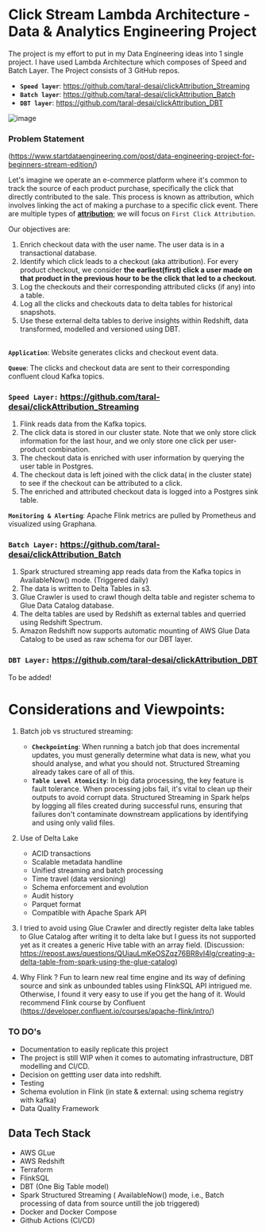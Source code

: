 
# Click Stream Lambda Architecture - Data & Analytics Engineering Project

The project is my effort to put in my Data Engineering ideas into 1 single project. I have used Lambda Architecture which composes of Speed and Batch Layer. The Project consists of 3 GitHub repos.

- **`Speed layer`**: https://github.com/taral-desai/clickAttribution_Streaming
- **`Batch layer`**: https://github.com/taral-desai/clickAttribution_Batch
- **`DBT layer`**: https://github.com/taral-desai/clickAttribution_DBT

![image](https://dbt-demo12.s3.amazonaws.com/arch2_white_f.png)

### Problem Statement 
(https://www.startdataengineering.com/post/data-engineering-project-for-beginners-stream-edition/)

Let's imagine we operate an e-commerce platform where it's common to track the source of each product purchase, specifically the click that directly contributed to the sale. This process is known as attribution, which involves linking the act of making a purchase to a specific click event. There are multiple types of **[attribution](https://www.shopify.com/blog/marketing-attribution#3)**; we will focus on `First Click Attribution`. 

Our objectives are:
 1. Enrich checkout data with the user name. The user data is in a transactional database.
 2. Identify which click leads to a checkout (aka attribution). For every product checkout, we consider **the earliest(first) click a user made on that product in the previous hour to be the click that led to a checkout**.
 3. Log the checkouts and their corresponding attributed clicks (if any) into a table.
 4. Log all the clicks and checkouts data to delta tables for historical snapshots.
 5. Use these external delta tables to derive insights within Redshift, data transformed, modelled and versioned using DBT.  


## 
**`Application`**: Website generates clicks and checkout event data.

**`Queue`**: The clicks and checkout data are sent to their corresponding confluent cloud Kafka topics.

### **`Speed Layer:`** https://github.com/taral-desai/clickAttribution_Streaming
   1. Flink reads data from the Kafka topics.
   2. The click data is stored in our cluster state. Note that we only store click information for the last hour, and we only store one click per user-product combination. 
   3. The checkout data is enriched with user information by querying the user table in Postgres.
   4. The checkout data is left joined with the click data( in the cluster state) to see if the checkout can be attributed to a click.
   5. The enriched and attributed checkout data is logged into a Postgres sink table.
&nbsp;

**`Monitoring & Alerting`**: Apache Flink metrics are pulled by Prometheus and visualized using Graphana.

### **`Batch Layer:`** https://github.com/taral-desai/clickAttribution_Batch

   1. Spark structured streaming app reads data from the Kafka topics in AvailableNow() mode. (Triggered daily)
   2. The data is written to Delta Tables in s3.  
   3. Glue Crawler is used to crawl though delta table and register schema to Glue Data Catalog database.
   4. The delta tables are used by Redshift as external tables and querried using Redshift Spectrum.
   5. Amazon Redshift now supports automatic mounting of AWS Glue Data Catalog to be used as raw schema for our DBT layer. 

### **`DBT Layer:`** https://github.com/taral-desai/clickAttribution_DBT

To be added!

# Considerations and Viewpoints: 

1. Batch job vs structured streaming:
      - **`Checkpointing`**: When running a batch job that does incremental updates, you must generally determine what data is new, what you should analyse, and what you should not. Structured Streaming already takes care of all of this.
      - **`Table Level Atomicity`**: In big data processing, the key feature is fault tolerance. When processing jobs fail, it's vital to clean up their outputs to avoid corrupt data. Structured Streaming in Spark helps by logging all files created during successful runs, ensuring that failures don't contaminate downstream applications by identifying and using only valid files.

2. Use of Delta Lake
    - ACID transactions
    - Scalable metadata handline
    - Unified streaming and batch processing
    - Time travel (data versioning)
    - Schema enforcement and evolution
    - Audit history
    - Parquet format
    - Compatible with Apache Spark API

3. I tried to avoid using Glue Crawler and directly register delta lake tables to Glue Catalog after writing it to delta lake but I guess its not supported yet as it creates a generic Hive table with an array field. (Discussion: https://repost.aws/questions/QUiauLmKeOSZqz76BR8vI4lg/creating-a-delta-table-from-spark-using-the-glue-catalog) 

4. Why Flink ? 
Fun to learn new real time engine and its way of defining source and sink as unbounded tables using FlinkSQL API intrigued me. 
Otherwise, I found it very easy to use if you get the hang of it. Would recommend Flink course by Confluent (https://developer.confluent.io/courses/apache-flink/intro/)


### TO DO's

- Documentation to easily replicate this project
- The project is still WIP when it comes to automating infrastructure, DBT modelling and CI/CD.
- Decision on gettting user data into redshift.
- Testing
- Schema evolution in Flink (in state & external: using schema registry with kafka)
- Data Quality Framework

## Data Tech Stack

- AWS GLue
- AWS Redshift
- Terraform
- FlinkSQL
- DBT (One Big Table model)
- Spark Structured Streaming ( AvailableNow() mode, i.e., Batch processing of data from source untill the job triggered)
- Docker and Docker Compose
- Github Actions (CI/CD) 
